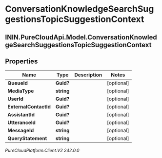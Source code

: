 # ConversationKnowledgeSearchSuggestionsTopicSuggestionContext

## ININ.PureCloudApi.Model.ConversationKnowledgeSearchSuggestionsTopicSuggestionContext

## Properties

|Name | Type | Description | Notes|
|------------ | ------------- | ------------- | -------------|
| **QueueId** | **Guid?** |  | [optional] |
| **MediaType** | **string** |  | [optional] |
| **UserId** | **Guid?** |  | [optional] |
| **ExternalContactId** | **Guid?** |  | [optional] |
| **AssistantId** | **Guid?** |  | [optional] |
| **UtteranceId** | **Guid?** |  | [optional] |
| **MessageId** | **string** |  | [optional] |
| **QueryStatement** | **string** |  | [optional] |



_PureCloudPlatform.Client.V2 242.0.0_
